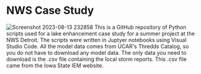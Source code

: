 # NWS Case Study
![Screenshot 2023-08-13 232858](https://github.com/anthony-illenden/NWSCaseStudy/assets/130492486/6ca92705-6bc2-469f-81ed-75380453ff71)
This is a GitHub repository of Python scripts used for a lake enhancement case study for a summer project at the NWS Detroit. The scripts were written in Juptyer notebooks using Visual Studio Code. All the model data comes from UCAR's Thredds Catalog, so you do not have to download any model data. The only data you need to download is the .csv file containing the local storm reports. This .csv file came from the Iowa State IEM website.
